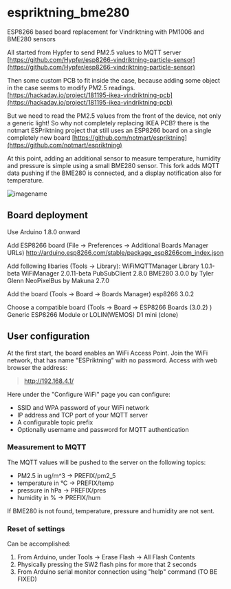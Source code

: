 # espriktning_bme280
ESP8266 based board replacement for Vindriktning with PM1006 and BME280 sensors

All started from Hypfer to send PM2.5 values to MQTT server
[https://github.com/Hypfer/esp8266-vindriktning-particle-sensor](https://github.com/Hypfer/esp8266-vindriktning-particle-sensor)

Then some custom PCB to fit inside the case, because adding some object in the case seems to modify PM2.5 readings.
[https://hackaday.io/project/181195-ikea-vindriktning-pcb](https://hackaday.io/project/181195-ikea-vindriktning-pcb)

But we need to read the PM2.5 values from the front of the device, not only a generic light!
So why not completely replacing IKEA PCB? there is the notmart ESPriktning project that still uses an ESP8266 board on a single completely new board
[https://github.com/notmart/espriktning](https://github.com/notmart/espriktning)

At this point, adding an additional sensor to measure temperature, humidity and pressure is simple using a small BME280 sensor. This fork adds MQTT data pushing if the BME280 is connected, and a display notification also for temperature.

![imagename](TargetUrl)


## Board deployment

Use Arduino 1.8.0 onward

Add ESP8266 board (File -> Preferences -> Additional Boards Manager URLs)
	http://arduino.esp8266.com/stable/package_esp8266com_index.json

Add following libaries (Tools -> Library):
	WiFiMQTTManager Library 1.0.1-beta
	WiFiManager 2.0.11-beta
	PubSubClient 2.8.0
	BME280 3.0.0 by Tyler Glenn
	NeoPixelBus by Makuna 2.7.0

Add the board (Tools -> Board -> Boards Manager)
	esp8266 3.0.2
	
Choose a compatible board (Tools -> Board -> ESP8266 Boards (3.0.2) )
	Generic ESP8266 Module or LOLIN(WEMOS) D1 mini (clone) 


## User configuration

At the first start, the board enables an WiFi Access Point.
Join the WiFi network, that has name "ESPriktning" with no password.
Access with web browser the address:
>  http://192.168.4.1/ 

Here under the "Configure WiFi" page you can configure:
* SSID and WPA password of your WiFi network
* IP address and TCP port of your MQTT server
* A configurable topic prefix
* Optionally username and password for MQTT authentication
 
### Measurement to MQTT

The MQTT values will be pushed to the server on the following topics:
* PM2.5 in ug/m^3 ->   PREFIX/pm2_5
* temperature in °C ->   PREFIX/temp
* pressure in hPa ->   PREFIX/pres
* humidity in % ->   PREFIX/hum

If BME280 is not found, temperature, pressure and humidity are not sent.


### Reset of settings

Can be accomplished:
1. From Arduino, under Tools -> Erase Flash -> All Flash Contents
2. Physically pressing the SW2 flash pins for more that 2 seconds
3. From Arduino serial monitor connection using "help" command (TO BE FIXED)





